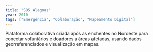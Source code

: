 ```yaml
---
title: "SOS Alagoas"
year: 2010
tags: ["Emergência", "Colaboração", "Mapeamento Digital"]
---
```


Plataforma colaborativa criada após as enchentes no Nordeste para conectar voluntários e doadores a áreas afetadas, usando dados georreferenciados e visualização em mapas.
